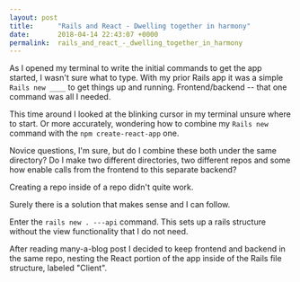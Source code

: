```yaml
---
layout: post
title:      "Rails and React - Dwelling together in harmony"
date:       2018-04-14 22:43:07 +0000
permalink:  rails_and_react_-_dwelling_together_in_harmony
---
```



As I opened my terminal to write the initial commands to get the app started, I wasn't sure what to type. With my prior Rails app it was a simple ```Rails new ____``` to get things up and running.  Frontend/backend -- that one command was all I needed.

This time around I looked at the blinking cursor in my terminal unsure where to start.  Or more accurately, wondering how to combine my ```Rails new``` command with the ```npm create-react-app``` one.  

Novice questions, I'm sure, but do I combine these both under the same directory?  Do I make two different directories, two different repos and some how enable calls from the frontend to this separate backend?  

Creating a repo inside of a repo didn't quite work.

Surely there is a solution that makes sense and I can follow.

Enter the ```rails new . ---api``` command.  This sets up a rails structure without the view functionality that I do not need.

After reading many-a-blog post I decided to keep frontend and backend in the same repo,  nesting the React portion of the app inside of the Rails file structure, labeled "Client".





